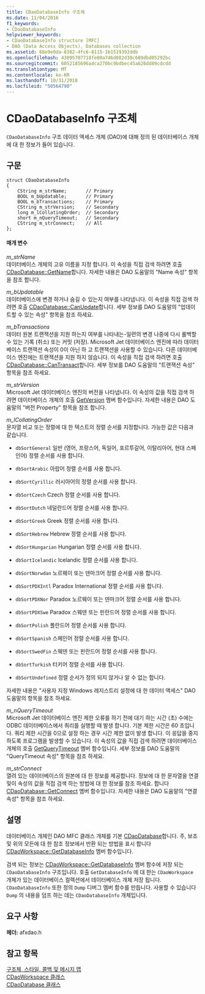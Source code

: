 ```yaml
---
title: CDaoDatabaseInfo 구조체
ms.date: 11/04/2016
f1_keywords:
- CDaoDatabaseInfo
helpviewer_keywords:
- CDaoDatabaseInfo structure [MFC]
- DAO (Data Access Objects), Databases collection
ms.assetid: 68e9e0da-8382-4fc6-8115-1b1519392ddb
ms.openlocfilehash: 43095707718fe00a746d082d30c689dbd05292bc
ms.sourcegitcommit: 6052185696adca270bc9bdbec45a626dd89cdcdd
ms.translationtype: MT
ms.contentlocale: ko-KR
ms.lasthandoff: 10/31/2018
ms.locfileid: "50564790"
---
```

# <a name="cdaodatabaseinfo-structure"></a>CDaoDatabaseInfo 구조체

`CDaoDatabaseInfo` 구조 데이터 액세스 개체 (DAO)에 대해 정의 된 데이터베이스 개체에 대 한 정보가 들어 있습니다.

## <a name="syntax"></a>구문

```
struct CDaoDatabaseInfo
{
    CString m_strName;       // Primary
    BOOL m_bUpdatable;       // Primary
    BOOL m_bTransactions;    // Primary
    CString m_strVersion;    // Secondary
    long m_lCollatingOrder;  // Secondary
    short m_nQueryTimeout;   // Secondary
    CString m_strConnect;    // All
};
```

#### <a name="parameters"></a>매개 변수

*m_strName*<br/>
데이터베이스 개체의 고유 이름을 지정 합니다. 이 속성을 직접 검색 하려면 호출 [CDaoDatabase::GetName](../../mfc/reference/cdaodatabase-class.md#getname)합니다. 자세한 내용은 DAO 도움말의 "Name 속성" 항목을 참조 합니다.

*m_bUpdatable*<br/>
데이터베이스에 변경 하거나 숨길 수 있는지 여부를 나타냅니다. 이 속성을 직접 검색 하려면 호출 [CDaoDatabase::CanUpdate](../../mfc/reference/cdaodatabase-class.md#canupdate)합니다. 세부 정보를 DAO 도움말의 "업데이트할 수 있는 속성" 항목을 참조 하세요.

*m_bTransactions*<br/>
데이터 원본 트랜잭션을 지원 하는지 여부를 나타내는-일련의 변경 나중에 다시 롤백할 수 있는 기록 (취소) 또는 커밋 (저장). Microsoft Jet 데이터베이스 엔진에 따라 데이터베이스 트랜잭션 속성이 0이 아닌 하 고 트랜잭션을 사용할 수 있습니다. 다른 데이터베이스 엔진에는 트랜잭션을 지원 하지 않습니다. 이 속성을 직접 검색 하려면 호출 [CDaoDatabase::CanTransact](../../mfc/reference/cdaodatabase-class.md#cantransact)합니다. 세부 정보를 DAO 도움말의 "트랜잭션 속성" 항목을 참조 하세요.

*m_strVersion*<br/>
Microsoft Jet 데이터베이스 엔진의 버전을 나타냅니다. 이 속성의 값을 직접 검색 하려면 데이터베이스 개체의 호출 [GetVersion](../../mfc/reference/cdaodatabase-class.md#getversion) 멤버 함수입니다. 자세한 내용은 DAO 도움말의 "버전 Property" 항목을 참조 합니다.

*m_lCollatingOrder*<br/>
문자열 비교 또는 정렬에 대 한 텍스트의 정렬 순서를 지정합니다. 가능한 값은 다음과 같습니다.

- `dbSortGeneral` 일반 (영어, 프랑스어, 독일어, 포르투갈어, 이탈리아어, 현대 스페인어) 정렬 순서를 사용 합니다.

- `dbSortArabic` 아랍어 정렬 순서를 사용 합니다.

- `dbSortCyrillic` 러시아어의 정렬 순서를 사용 합니다.

- `dbSortCzech` Czech 정렬 순서를 사용 합니다.

- `dbSortDutch` 네덜란드어 정렬 순서를 사용 합니다.

- `dbSortGreek` Greek 정렬 순서를 사용 합니다.

- `dbSortHebrew` Hebrew 정렬 순서를 사용 합니다.

- `dbSortHungarian` Hungarian 정렬 순서를 사용 합니다.

- `dbSortIcelandic` Icelandic 정렬 순서를 사용 합니다.

- `dbSortNorwdan` 노르웨이 또는 덴마크어 정렬 순서를 사용 합니다.

- `dbSortPDXIntl` Paradox International 정렬 순서를 사용 합니다.

- `dbSortPDXNor` Paradox 노르웨이 또는 덴마크어 정렬 순서를 사용 합니다.

- `dbSortPDXSwe` Paradox 스웨덴 또는 핀란드어 정렬 순서를 사용 합니다.

- `dbSortPolish` 폴란드어 정렬 순서를 사용 합니다.

- `dbSortSpanish` 스페인어 정렬 순서를 사용 합니다.

- `dbSortSwedFin` 스웨덴 또는 핀란드어 정렬 순서를 사용 합니다.

- `dbSortTurkish` 터키어 정렬 순서를 사용 합니다.

- `dbSortUndefined` 정렬 순서가 정의 되지 않거나 알 수 없는 합니다.

자세한 내용은 "사용자 지정 Windows 레지스트리 설정에 대 한 데이터 액세스" DAO 도움말의 항목을 참조 하세요.

*m_nQueryTimeout*<br/>
Microsoft Jet 데이터베이스 엔진 제한 오류를 하기 전에 대기 하는 시간 (초) 수에는 ODBC 데이터베이스에서 쿼리를 실행할 때 발생 합니다. 기본 제한 시간은 60 초입니다. 쿼리 제한 시간을 0으로 설정 하는 경우 시간 제한 없이 발생 합니다. 이 응답을 중지 하도록 프로그램을 발생할 수 있습니다. 이 속성의 값을 직접 검색 하려면 데이터베이스 개체의 호출 [GetQueryTimeout](../../mfc/reference/cdaodatabase-class.md#getquerytimeout) 멤버 함수입니다. 세부 정보를 DAO 도움말의 "QueryTimeout 속성" 항목을 참조 하세요.

*m_strConnect*<br/>
열려 있는 데이터베이스의 원본에 대 한 정보를 제공합니다. 정보에 대 한 문자열을 연결 및이 속성의 값을 직접 검색 하는 방법에 대 한 정보를 참조 하세요. 합니다 [CDaoDatabase::GetConnect](../../mfc/reference/cdaodatabase-class.md#getconnect) 멤버 함수입니다. 자세한 내용은 DAO 도움말의 "연결 속성" 항목을 참조 하세요.

## <a name="remarks"></a>설명

데이터베이스 개체인 DAO MFC 클래스 개체를 기본 [CDaoDatabase](../../mfc/reference/cdaodatabase-class.md)합니다. 주, 보조 및 위의 모든에 대 한 참조 정보에서 반환 되는 방법을 표시 합니다 [CDaoWorkspace::GetDatabaseInfo](../../mfc/reference/cdaoworkspace-class.md#getdatabaseinfo) 멤버 함수입니다.

검색 되는 정보는 [CDaoWorkspace::GetDatabaseInfo](../../mfc/reference/cdaoworkspace-class.md#getdatabaseinfo) 멤버 함수에 저장 되는 `CDaoDatabaseInfo` 구조입니다. 호출 `GetDatabaseInfo` 에 대 한는 `CDaoWorkspace` 개체가 있는 데이터베이스 컬렉션에서 데이터베이스 개체 저장 됩니다. `CDaoDatabaseInfo` 또한 정의 `Dump` 디버그 멤버 함수를 만듭니다. 사용할 수 있습니다 `Dump` 의 내용을 덤프 하는 데는 `CDaoDatabaseInfo` 개체입니다.

## <a name="requirements"></a>요구 사항

**헤더:** afxdao.h

## <a name="see-also"></a>참고 항목

[구조체, 스타일, 콜백 및 메시지 맵](../../mfc/reference/structures-styles-callbacks-and-message-maps.md)<br/>
[CDaoWorkspace 클래스](../../mfc/reference/cdaoworkspace-class.md)<br/>
[CDaoDatabase 클래스](../../mfc/reference/cdaodatabase-class.md)
